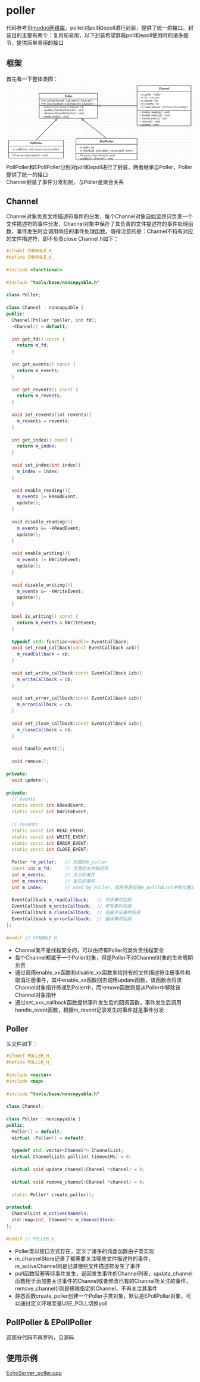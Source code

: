 # poller
代码参考自[muduo网络库](https://github.com/chenshuo/muduo)，poller对poll和epoll进行封装，提供了统一的接口。封装目的主要有两个：复用和易用，以下封装希望屏蔽poll和epoll使用时的诸多细节，提供简单易用的接口  

## 框架
首先看一下整体类图：  
![poller类图](/tools/poller/poller.png)  
PollPoller和EPollPoller分别对poll和epoll进行了封装，两者继承自Poller，Poller提供了统一的接口  
Channel封装了事件分发机制，与Poller是聚合关系 

## Channel
Channel对象负责文件描述符事件的分发，每个Channel对象自始至终只负责一个文件描述符的事件分发，Channel对象中保存了其负责的文件描述符的事件处理函数，事件发生时会调用响应的事件处理函数。值得注意的是：Channel不持有对应的文件描述符，即不负责close
Channel.h如下：
``` C++
#ifndef CHANNLE_H_
#define CHANNLE_H_

#include <functional>

#include "tools/base/noncopyable.h"

class Poller;

class Channel : noncopyable {
public:
  Channel(Poller *poller, int fd);
  ~Channel() = default;

  int get_fd() const {
    return m_fd;
  }

  int get_events() const {
    return m_events;
  }

  int get_revents() const {
    return m_revents;
  }

  void set_revents(int revents){
    m_revents = revents;
  }

  int get_index() const {
    return m_index;
  }

  void set_index(int index){
    m_index = index;
  }

  void enable_reading(){
    m_events |= kReadEvent;
    update();
  }

  void disable_reading(){
    m_events &= ~kReadEvent;
    update();
  }

  void enable_writing(){
    m_events |= kWriteEvent;
    update();
  }

  void disable_writing(){
    m_events &= ~kWriteEvent;
    update();
  }

  bool is_writing() const {
    return m_events & kWriteEvent;
  }
  
  typedef std::function<void()> EventCallback;
  void set_read_callback(const EventCallback &cb){
    m_readCallback = cb;
  }

  void set_write_callback(const EventCallback &cb){
    m_writeCallback = cb;
  }

  void set_error_callback(const EventCallback &cb){
    m_errorCallback = cb;
  }

  void set_close_callback(const EventCallback &cb){
    m_closeCallback = cb;
  }

  void handle_event();

  void remove();

private:
  void update();

private:
  // events
  static const int kReadEvent;
  static const int kWriteEvent;

  // revents
  static const int READ_EVENT;
  static const int WRITE_EVENT;
  static const int ERROR_EVENT;
  static const int CLOSE_EVENT;

  Poller *m_poller;   // 所属的m_poller
  const int m_fd;     // 负责的文件描述符
  int m_events;       // 关心的事件
  int m_revents;      // 发生的事件
  int m_index;        // used by Poller，既用来表征在m_pollfdList中的位置又用于区分add/update操作

  EventCallback m_readCallback;   // 可读事件回调
  EventCallback m_writeCallback;  // 可写事件回调
  EventCallback m_closeCallback;  // 连接关闭事件回调
  EventCallback m_errorCallback;  // 错误事件回调
};

#endif // CHANNLE_H_
```
* Channel类不是线程安全的，可以由持有Poller的类负责线程安全
* 每个Channel都属于一个Poller对象，但是Poller不对Channel对象的生命周期负责
* 通过调用enable_xx函数和disable_xx函数来给持有的文件描述符注册事件和取消注册事件，其中enable_xx函数回去调用update函数，该函数会将该Channel对象指针传递到Poller中，而remove函数则是从Poller中移除该Channel对象指针
* 通过set_xxx_callback函数提供事件发生后的回调函数，事件发生后调用handle_event函数，根据m_revent记录发生的事件就是事件分发

## Poller
头文件如下：
``` C++
#ifndef POLLER_H_
#define POLLER_H_

#include <vector>
#include <map>

#include "tools/base/noncopyable.h"

class Channel;

class Poller : noncopyable {
public:
  Poller() = default;
  virtual ~Poller() = default;

  typedef std::vector<Channel*> ChannelList;
  virtual ChannelList& poll(int timeoutMs) = 0;

  virtual void update_channel(Channel *channel) = 0;

  virtual void remove_channel(Channel *channel) = 0;

  static Poller* create_poller();

protected:
  ChannelList m_activeChannels;
  std::map<int, Channel*> m_channelStore;
};

#endif // POLLER_H_
```
* Poller类以接口方式存在，定义了诸多的纯虚函数由子类实现
* m_channelStore记录了都需要关注哪些文件描述符的事件，m_activeChannel则是记录哪些文件描述符发生了事件
* poll函数阻塞等待事件发生，返回发生事件的Channel列表，updata_channel函数用于添加要关注事件的Channel或者修改已有的Channel所关注的事件，remove_channel()则是移除指定的Channel，不再关注其事件
* 静态函数create_poller创建一个Poller子类对象，默认是EPollPoller对象，可以通过定义环境变量USE_POLL切换poll

## PollPoller & EPollPoller
这部分代码不再罗列，见源码

## 使用示例
[EchoServer_poller.cpp](/examples/echo/EchoServer_poller.cpp)